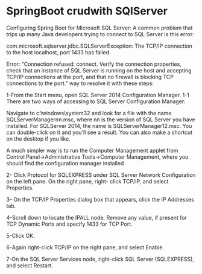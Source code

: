 # SpringBoot crudwith SQlServer
Configuring Spring Boot for Microsoft SQL Server:
A common problem that trips up many Java developers trying to connect to SQL Server is this error:

com.microsoft.sqlserver.jdbc.SQLServerException: The TCP/IP connection to the host localhost, port 1433 has failed.

Error: “Connection refused: connect. Verify the connection properties, check that an instance of SQL Server is running on the host and accepting TCP/IP connections at the port, and that no firewall is blocking TCP connections to the port.”
 way to resolve it with these steps:

1-From the Start menu, open SQL Server 2014 Configuration Manager.
1-1 There are two ways of accessing to SQL Server Configuration Manager:

Navigate to c:\windows\system32 and look for a file with the name SQLServerManagernn.msc, where nn is the version of SQL Server you have installed. For SQLServer 2014, the name is SQLServerManager12.msc. You can double-click on it and you'll see a result. You can also make a shortcut on the desktop if you like.

A much simpler way is to run the Computer Management applet from Control Panel→Administrative Tools→Computer Management, where you should find the configuration manager installed

2- Click Protocol for SQLEXPRESS under SQL Server Network Configuration on the left pane. On the right pane, right- click TCP/IP, and select Properties.

3- On the TCP/IP Properties dialog box that appears, click the IP Addresses tab.

4-Scroll down to locate the IPALL node. Remove any value, if present for TCP Dynamic Ports and specify 1433 for TCP Port.

5-Click OK.

6-Again right-click TCP/IP on the right pane, and select Enable.

7-On the SQL Server Services node, right-click SQL Server (SQLEXPRESS), and select Restart.
